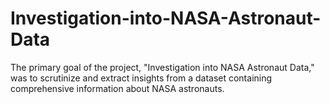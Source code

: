 # Investigation-into-NASA-Astronaut-Data
The primary goal of the project, "Investigation into NASA Astronaut Data," was to scrutinize and extract insights from a dataset containing comprehensive information about NASA astronauts.
